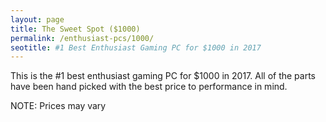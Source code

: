 ```yaml
---
layout: page
title: The Sweet Spot ($1000)
permalink: /enthusiast-pcs/1000/
seotitle: #1 Best Enthusiast Gaming PC for $1000 in 2017
---
```


This is the #1 best enthusiast gaming PC for $1000 in 2017. All of the parts have been hand picked with the best price to performance in mind.

NOTE: Prices may vary 

